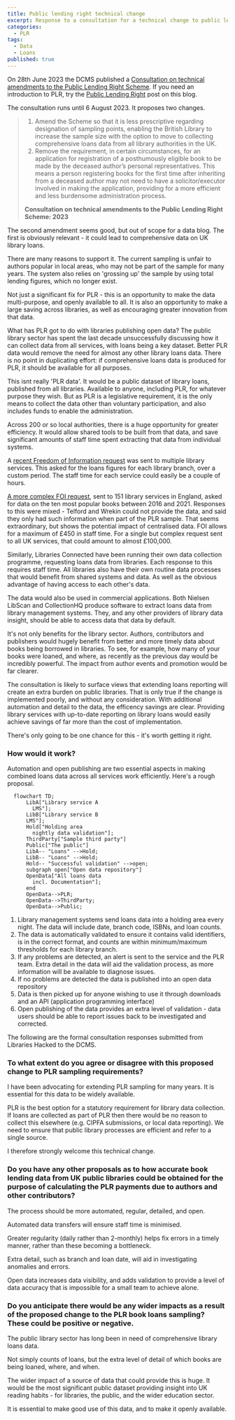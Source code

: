 ```yaml
---
title: Public lending right technical change
excerpt: Response to a consultation for a technical change to public lending right
categories:
  - PLR
tags:
  - Data
  - Loans
published: true
---
```


On 28th June 2023 the DCMS published a [Consultation on technical amendments to the Public Lending Right Scheme](https://www.gov.uk/government/consultations/consultation-on-technical-amendments-to-the-public-lending-right-scheme-2023/consultation-on-technical-amendments-to-the-public-lending-right-scheme-2023). If you need an introduction to PLR, try the [Public Lending Right](https://blog.librarydata.uk/public-lending-right/) post on this blog.

The consultation runs until 6 August 2023. It proposes two changes.

> 1. Amend the Scheme so that it is less prescriptive regarding designation of sampling points, enabling the British Library to increase the sample size with the option to move to collecting comprehensive loans data from all library authorities in the UK.
> 2. Remove the requirement, in certain circumstances, for an application for registration of a posthumously eligible book to be made by the deceased author’s personal representatives. This means a person registering books for the first time after inheriting from a deceased author may not need to have a solicitor/executor involved in making the application, providing for a more efficient and less burdensome administration process.
>
> **Consultation on technical amendments to the Public Lending Right Scheme: 2023**

The second amendment seems good, but out of scope for a data blog. The first is obviously relevant - it could lead to comprehensive data on UK library loans.

There are many reasons to support it. The current sampling is unfair to authors popular in local areas, who may not be part of the sample for many years. The system also relies on 'grossing up' the sample by using total lending figures, which no longer exist.

Not just a significant fix for PLR - this is an opportunity to make the data multi-purpose, and openly available to all. It is also an opportunity to make a large saving across libraries, as well as encouraging greater innovation from that data.

What has PLR got to do with libraries publishing open data? The public library sector has spent the last decade unsuccessfully discussing how it can collect data from all services, with loans being a key dataset. Better PLR data would remove the need for almost any other library loans data. There is no point in duplicating effort: if comprehensive loans data is produced for PLR, it should be available for all purposes.

This isnt really 'PLR data'. It would be a public dataset of library loans, published from all libraries. Available to anyone, including PLR, for whatever purpose they wish. But as PLR is a legislative requirement, it is the only means to collect the data other than voluntary participation, and also includes funds to enable the administration.

Across 200 or so local authorities, there is a huge opportunity for greater efficiency. It would allow shared tools to be built from that data, and save significant amounts of staff time spent extracting that data from individual systems.

A [recent Freedom of Information request](https://www.whatdotheyknow.com/request/request_for_total_book_issues_by_2) was sent to multiple library services. This asked for the loans figures for each library branch, over a custom period. The staff time for each service could easily be a couple of hours.

[A more complex FOI request](https://www.whatdotheyknow.com/request/top_10_most_popular_library_book_127), sent to 151 library services in England, asked for data on the ten most popular books between 2016 and 2021. Responses to this were mixed - Telford and Wrekin could not provide the data, and said they only had such information when part of the PLR sample. That seems extraordinary, but shows the potential impact of centralised data. FOI allows for a maximum of £450 in staff time. For a single but complex request sent to all UK services, that could amount to almost £100,000.

Similarly, Libraries Connected have been running their own data collection programme, requesting loans data from libraries. Each response to this requires staff time. All libraries also have their own routine data processes that would benefit from shared systems and data. As well as the obvious advantage of having access to each other's data.

The data would also be used in commercial applications. Both Nielsen LibScan and CollectionHQ produce software to extract loans data from library management systems. They, and any other providers of library data insight, should be able to access data that data by default.

It's not only benefits for the library sector. Authors, contributors and publishers would hugely benefit from better and more timely data about books being borrowed in libraries. To see, for example, how many of your books were loaned, and where, as recently as the previous day would be incredibly powerful. The impact from author events and promotion would be far clearer.

The consultation is likely to surface views that extending loans reporting will create an extra burden on public libraries. That is only true if the change is implemented poorly, and without any consideration. With additional automation and detail to the data, the efficency savings are clear. Providing library services with up-to-date reporting on library loans would easily achieve savings of far more than the cost of implementation.

There's only going to be one chance for this - it's worth getting it right.

### How would it work?

Automation and open publishing are two essential aspects in making combined loans data across all services work efficiently. Here's a rough proposal.

```mermaid
  flowchart TD;
      LibA["Library service A
        LMS"];
      LibB["Library service B
      LMS"];
      Hold["Holding area
        nightly data validation"];
      ThirdParty["Sample third party"]
      Public["The public"]
      LibA-- "Loans" -->Hold;
      LibB-- "Loans" -->Hold;
      Hold-- "Successful validation" -->open;
      subgraph open["Open data repository"]
      OpenData["All loans data
        incl. Documentation"];
      end
      OpenData-->PLR;
      OpenData-->ThirdParty;
      OpenData-->Public;
```

1. Library management systems send loans data into a holding area every night. The data will include date, branch code, ISBNs, and loan counts.
2. The data is automatically validated to ensure it contains valid identifiers, is in the correct format, and counts are within minimum/maximum thresholds for each library branch.
3. If any problems are detected, an alert is sent to the service and the PLR team. Extra detail in the data will aid the validation process, as more information will be available to diagnose issues.
4. If no problems are detected the data is published into an open data repository
5. Data is then picked up for anyone wishing to use it through downloads and an API (application programming interface)
6. Open publishing of the data provides an extra level of validation - data users should be able to report issues back to be investigated and corrected.

The following are the formal consultation responses submitted from Libraries Hacked to the DCMS.

### To what extent do you agree or disagree with this proposed change to PLR sampling requirements?

I have been advocating for extending PLR sampling for many years. It is essential for this data to be widely available.

PLR is the best option for a statutory requirement for library data collection. If loans are collected as part of PLR then there would be no reason to collect this elsewhere (e.g. CIPFA submissions, or local data reporting). We need to ensure that public library processes are efficient and refer to a single source.

I therefore strongly welcome this technical change.

### Do you have any other proposals as to how accurate book lending data from UK public libraries could be obtained for the purpose of calculating the PLR payments due to authors and other contributors?

The process should be more automated, regular, detailed, and open.

Automated data transfers will ensure staff time is minimised.

Greater regularity (daily rather than 2-monthly) helps fix errors in a timely manner, rather than these becoming a bottleneck.

Extra detail, such as branch and loan date, will aid in investigating anomalies and errors.

Open data increases data visibility, and adds validation to provide a level of data accuracy that is impossible for a small team to achieve alone.

### Do you anticipate there would be any wider impacts as a result of the proposed change to the PLR book loans sampling? These could be positive or negative.

The public library sector has long been in need of comprehensive library loans data.

Not simply counts of loans, but the extra level of detail of which books are being loaned, where, and when.

The wider impact of a source of data that could provide this is huge. It would be the most significant public dataset providing insight into UK reading habits - for libraries, the public, and the wider education sector.

It is essential to make good use of this data, and to make it openly available.
